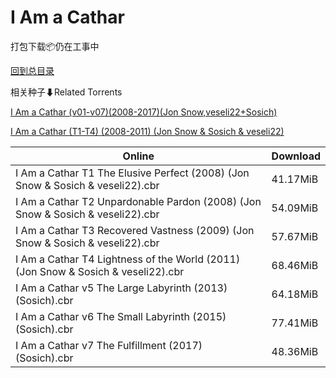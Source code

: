 # I Am a Cathar

打包下载📦仍在工事中

[回到总目录](/Catalogs.md)







相关种子⬇Related Torrents

[I Am a Cathar (v01-v07)(2008-2017)(Jon Snow,veseli22+Sosich)](https://github.com/alicewish/markdown/blob/master/torrent/I-Am-a-Cathar--v01-v07--2008-2017--Jon-Snow-veseli22-Sosich.md)

[I Am a Cathar (T1-T4) (2008-2011) (Jon Snow & Sosich & veseli22)](https://github.com/alicewish/markdown/blob/master/torrent/I-Am-a-Cathar--T1-T4---2008-2011---Jon-Snow---Sosich---veseli22.md)

Online | Download
--- | ---
I Am a Cathar T1 The Elusive Perfect (2008) (Jon Snow & Sosich & veseli22).cbr | 41.17MiB
I Am a Cathar T2 Unpardonable Pardon (2008) (Jon Snow & Sosich & veseli22).cbr | 54.09MiB
I Am a Cathar T3 Recovered Vastness (2009) (Jon Snow & Sosich & veseli22).cbr | 57.67MiB
I Am a Cathar T4 Lightness of the World (2011) (Jon Snow & Sosich & veseli22).cbr | 68.46MiB
I Am a Cathar v5 The Large Labyrinth (2013) (Sosich).cbr | 64.18MiB
I Am a Cathar v6 The Small Labyrinth (2015) (Sosich).cbr | 77.41MiB
I Am a Cathar v7 The Fulfillment (2017) (Sosich).cbr | 48.36MiB